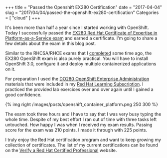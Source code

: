 +++
title = "Passed the Openshift EX280 Certification"
date = "2017-04-04"
slug = "2017/04/04/passed-the-openshift-ex280-certification"
Categories = [ "cloud" ]
+++

It's been more than half a year since I started working with OpenShift. Today I successfully passed the [EX280 Red Hat Certificate of Expertise in Platform-as-a-Service exam](https://www.redhat.com/en/services/training/ex280-red-hat-certificate-expertise-platform-service-exam) and earned a certificate. I'm going to share a few details about the exam in this blog post.

<!--more-->

Similar to the RHCSA/RHCE exams that I [completed](/blog/2016/11/07/rhcsa-slash-rhce-exam-experience/) some time ago, the EX280 OpenShift exam is also purely practical. You will have to install OpenShift 3.0, configure it and deploy multiple containerized applications on it.

For preparation I used the [DO280 OpenShift Enterprise Administration](https://www.redhat.com/en/services/training/do280-openshift-enterprise-administration) materials that were included in my [Red Hat Learning Subscription](https://www.redhat.com/en/services/training/learning-subscription). I practiced the provided lab exercices over and over again until I gained a good confidence.

{% img right /images/posts/openshift_container_platform.png 250 300 %}

The exam took three hours and I have to say that I was very busy typing the whole time. Despite of my best effort I ran out of time with three tasks left untouched. How happy I was when I received my exam results. Passing score for the exam was 210 points. I made it through with 225 points.

I truly enjoy the Red Hat certification program and want to keep growing my collection of certificates. The list of my current certifications can be found on the [Verify a Red Hat Certified Professional](https://www.redhat.com/rhtapps/certification/verify/?certId=160-216-727) website.

